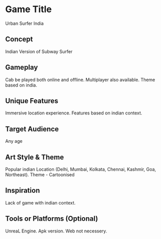 # Game Title
Urban Surfer India

## Concept
Indian Version of Subway Surfer

## Gameplay
Cab be played both online and offline. Multiplayer also available. Theme based on india. 

## Unique Features
Immersive location experience. Features based on indian context.

## Target Audience
Any age

## Art Style & Theme
Popular indian Location (Delhi, Mumbai, Kolkata, Chennai, Kashmir, Goa, Northeast). Theme - Cartoonised

## Inspiration
Lack of game with indian context.

## Tools or Platforms (Optional)
UnreaL Engine. Apk version. Web not necessery. 
